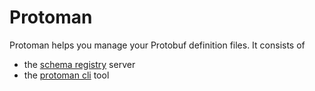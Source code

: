 # Protoman

Protoman helps you manage your Protobuf definition files. It consists of
 - the [schema registry](./registry) server
 - the [protoman cli](./cli) tool
